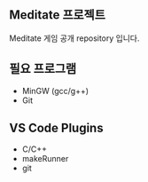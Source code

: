 
## Meditate 프로젝트

Meditate 게임 공개 repository 입니다.

## 필요 프로그램
 * MinGW (gcc/g++)
 * Git

## VS Code Plugins
 * C/C++
 * makeRunner
 * git